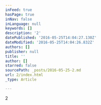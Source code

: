 ```yaml
---
inFeed: true
hasPage: true
inNav: false
inLanguage: null
keywords: []
description: '2'
datePublished: '2016-05-25T14:04:27.130Z'
dateModified: '2016-05-25T14:04:26.832Z'
authors: []
publisher: null
title: ''
author: []
starred: false
sourcePath: _posts/2016-05-25-2.md
url: 2/index.html
_type: Article

---
```

2